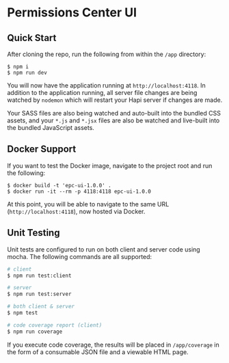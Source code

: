 # Permissions Center UI 

## Quick Start

After cloning the repo, run the following from within the `/app` directory:

```
$ npm i
$ npm run dev
```

You will now have the application running at `http://localhost:4118`.  In addition to the application running, all server file changes are being watched by `nodemon` which will restart your Hapi server if changes are made.

Your SASS files are also being watched and auto-built into the bundled CSS assets, and your `*.js` and `*.jsx` files are also be watched and live-built into the bundled JavaScript assets.

## Docker Support
If you want to test the Docker image, navigate to the project root and run the following:

```
$ docker build -t 'epc-ui-1.0.0' .
$ docker run -it --rm -p 4118:4118 epc-ui-1.0.0
```

At this point, you will be able to navigate to the same URL (`http://localhost:4118`), now hosted via Docker.

## Unit Testing
Unit tests are configured to run on both client and server code using mocha. The following commands are all supported:

```bash
# client
$ npm run test:client

# server
$ npm run test:server

# both client & server
$ npm test

# code coverage report (client)
$ npm run coverage
```

If you execute code coverage, the results will be placed in `/app/coverage` in the form of a consumable JSON file and a viewable HTML page.

